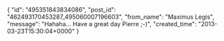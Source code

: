  {
   "id": "495351843834086",
   "post_id": "462493170453287_495060007196603",
   "from_name": "Maximus Legis",
   "message": "Hahaha... Have a great day Pierre ;-)",
   "created_time": "2013-03-23T15:30:04+0000"
 }
